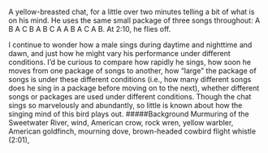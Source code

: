 A yellow-breasted chat, for a little over two minutes telling a bit of what is on his mind. He uses the same small package of three songs throughout: A B A C B A B C A A B A C A B. At 2:10, he flies off.

I continue to wonder how a male sings during daytime and nighttime and dawn, and just how he might vary his performance under different conditions. I’d be curious to compare how rapidly he sings, how soon he moves from one package of songs to another, how “large” the package of songs is under these different conditions (i.e., how many different songs does he sing in a package before moving on to the next), whether different songs or packages are used under different conditions. Though the chat sings so marvelously and abundantly, so little is known about how the singing mind of this bird plays out.
#####Background
Murmuring of the Sweetwater River, wind, American crow, rock wren, yellow warbler, American goldfinch, mourning dove, brown-headed cowbird flight whistle (2:01), 
